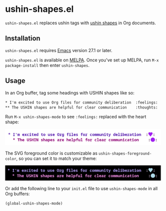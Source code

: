# ushin-shapes.el

`ushin-shapes.el` replaces ushin tags with [ushin
shapes](https://ushin.org/#shapes) in Org documents.

## Installation

`ushin-shapes.el` requires
[Emacs](https://www.gnu.org/software/emacs/) version 27.1 or later.

`ushin-shapes.el` is available on
[MELPA](https://melpa.org/#/getting-started). Once you've set up MELPA,
run `M-x package-install` then enter `ushin-shapes`.

## Usage

In an Org buffer, tag some headings with USHIN shapes like so:

```
* I'm excited to use Org files for community deliberation  :feelings:
** The USHIN shapes are helpful for clear communication    :thoughts:
```

Run `M-x ushin-shapes-mode` to see `:feelings:` replaced with the
heart shape:

![demo-light.png](./img/demo-light.png)

The SVG foreground color is customizable as
`ushin-shapes-foreground-color`, so you can set it to match your
theme:

![demo-dark.png](./img/demo-dark.png)

Or add the following line to your `init.el` file to use
`ushin-shapes-mode` in all Org buffers:

```
(global-ushin-shapes-mode)
```

